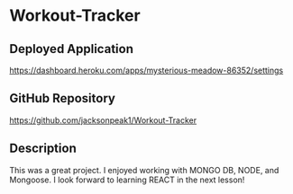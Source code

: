 # Workout-Tracker

## Deployed Application

https://dashboard.heroku.com/apps/mysterious-meadow-86352/settings

## GitHub Repository

https://github.com/jacksonpeak1/Workout-Tracker

## Description

This was a great project. I enjoyed working with MONGO DB, NODE, and Mongoose. I look forward to learning REACT in the next lesson!
